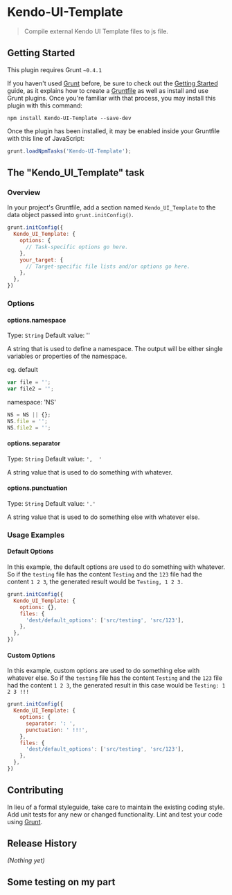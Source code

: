 # Kendo-UI-Template

> Compile external Kendo UI Template files to js file.

## Getting Started
This plugin requires Grunt `~0.4.1`

If you haven't used [Grunt](http://gruntjs.com/) before, be sure to check out the [Getting Started](http://gruntjs.com/getting-started) guide, as it explains how to create a [Gruntfile](http://gruntjs.com/sample-gruntfile) as well as install and use Grunt plugins. Once you're familiar with that process, you may install this plugin with this command:

```shell
npm install Kendo-UI-Template --save-dev
```

Once the plugin has been installed, it may be enabled inside your Gruntfile with this line of JavaScript:

```js
grunt.loadNpmTasks('Kendo-UI-Template');
```

## The "Kendo_UI_Template" task

### Overview
In your project's Gruntfile, add a section named `Kendo_UI_Template` to the data object passed into `grunt.initConfig()`.

```js
grunt.initConfig({
  Kendo_UI_Template: {
    options: {
      // Task-specific options go here.
    },
    your_target: {
      // Target-specific file lists and/or options go here.
    },
  },
})
```

### Options

#### options.namespace
Type: `String`
Default value: ''

A string that is used to define a namespace. The output will be either single variables or properties of the namespace.

eg.
default
```js
var file = '';
var file2 = '';
```
namespace: 'NS'
```js
NS = NS || {};
NS.file = '';
NS.file2 = '';
```
#### options.separator
Type: `String`
Default value: `',  '`

A string value that is used to do something with whatever.

#### options.punctuation
Type: `String`
Default value: `'.'`

A string value that is used to do something else with whatever else.

### Usage Examples

#### Default Options
In this example, the default options are used to do something with whatever. So if the `testing` file has the content `Testing` and the `123` file had the content `1 2 3`, the generated result would be `Testing, 1 2 3.`

```js
grunt.initConfig({
  Kendo_UI_Template: {
    options: {},
    files: {
      'dest/default_options': ['src/testing', 'src/123'],
    },
  },
})
```

#### Custom Options
In this example, custom options are used to do something else with whatever else. So if the `testing` file has the content `Testing` and the `123` file had the content `1 2 3`, the generated result in this case would be `Testing: 1 2 3 !!!`

```js
grunt.initConfig({
  Kendo_UI_Template: {
    options: {
      separator: ': ',
      punctuation: ' !!!',
    },
    files: {
      'dest/default_options': ['src/testing', 'src/123'],
    },
  },
})
```

## Contributing
In lieu of a formal styleguide, take care to maintain the existing coding style. Add unit tests for any new or changed functionality. Lint and test your code using [Grunt](http://gruntjs.com/).

## Release History
_(Nothing yet)_

## Some testing on my part
